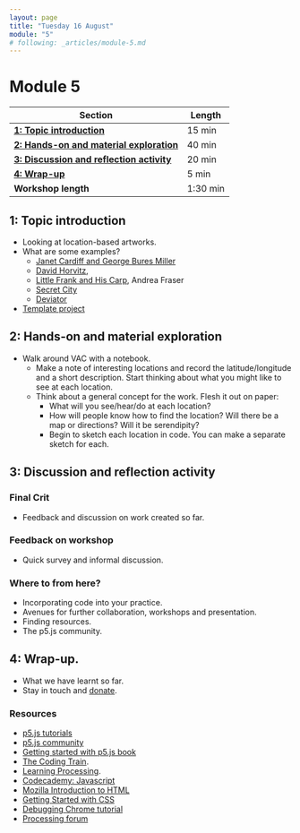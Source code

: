 ```yaml
---
layout: page
title: "Tuesday 16 August"
module: "5"
# following: _articles/module-5.md
---
```


# Module 5

| **Section**                                                                        | **Length** |
|------------------------------------------------------------------------------------|------------|
| [**1: Topic introduction**](#1-topic-introduction)                                 | 15 min     |
| [**2: Hands-on and material exploration**](#2-hands-on-and-material-exploration)   | 40 min     |
| [**3: Discussion and reflection activity**](#3-discussion-and-reflection-activity) | 20 min     |
| [**4: Wrap-up**](#4-wrap-up)                         | 5 min      |
| **Workshop length**                                                                | 1:30 min   |


## 1: Topic introduction
- Looking at location-based artworks.  
- What are some examples?
    - [Janet Cardiff and George Bures Miller](https://cardiffmiller.com/)
    - [David Horvitz](http://dismagazine.com/blog/80230/the-space-between-us-david-horvitz/), 
    - [Little Frank and His Carp](https://vimeo.com/56939001), Andrea Fraser
    - [Secret City](http://www.benmoren.com/projects/secret-city)
    - [Deviator](https://pvicollective.com/project/deviator/)
- [Template project](https://github.com/alisay/alisay.github.io/raw/main/docs/_articles/module-5/testLocation.zip)

## 2: Hands-on and material exploration
- Walk around VAC with a notebook. 
    - Make a note of interesting locations and record the latitude/longitude and a short description. Start thinking about what you might like to see at each location.
    - Think about a general concept for the work. Flesh it out on paper: 
        - What will you see/hear/do at each location?
        - How will people know how to find the location? Will there be a map or directions? Will it be serendipity? 
        - Begin to sketch each location in code. You can make a separate sketch for each. 

## 3: Discussion and reflection activity

### Final Crit
- Feedback and discussion on work created so far. 

### Feedback on workshop
- Quick survey and informal discussion.

### Where to from here?
- Incorporating code into your practice.
- Avenues for further collaboration, workshops and presentation.
- Finding resources. 
- The p5.js community.

## 4: Wrap-up.
- What we have learnt so far.
- Stay in touch and [donate](https://www.paypal.com/pools/c/8MplVXEhkn).

### Resources
- [p5.js tutorials](https://p5js.org/learn/)
- [p5.js community](https://p5js.org/community/)
- [Getting started with p5.js book](https://www.amazon.com/Make-Interactive-Graphics-JavaScript-Processing/dp/1457186772)
- [The Coding Train](https://www.youtube.com/channel/UCvjgXvBlbQiydffZU7m1_aw).
- [Learning Processing](http://www.learningprocessing.com/).
- [Codecademy: Javascript](https://www.codecademy.com/catalog/language/javascript)
- [Mozilla Introduction to HTML](https://developer.mozilla.org/en-US/docs/Learn/HTML/Introduction_to_HTML)
- [Getting Started with CSS](https://developer.mozilla.org/en-US/docs/Learn/CSS/First_steps)
- [Debugging Chrome tutorial](https://developer.chrome.com/docs/extensions/mv3/tut_debugging/)
- [Processing forum](https://discourse.processing.org/)